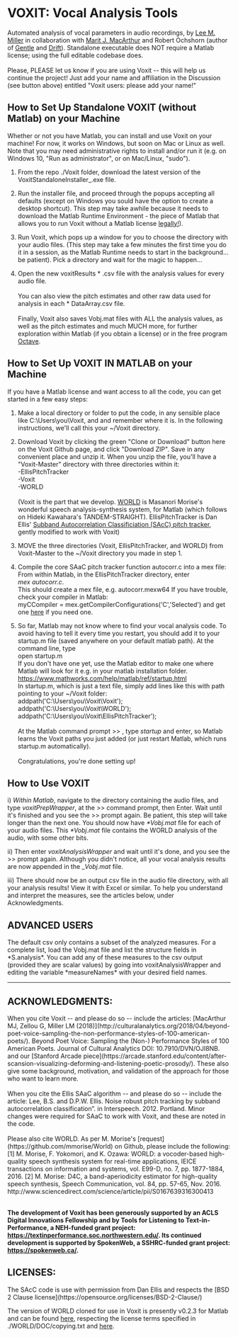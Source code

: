 # VOXIT: Vocal Analysis Tools
Automated analysis of vocal parameters in audio recordings, by [Lee M. Miller](https://millerlab.faculty.ucdavis.edu/) in collaboration with [Marit J. MacArthur](https://writing.ucdavis.edu/people/mjmacart/) and Robert Ochshorn (author of [Gentle](http://lowerquality.com/gentle/) and [Drift](http://drift3.lowerquality.com)). Standalone executable does NOT require a Matlab license; using the full editable codebase does.\
\
Please, PLEASE let us know if you are using Voxit -- this will help us continue the project! Just add your name and affiliation in the Discussion (see button above) entitled "Voxit users: please add your name!"

<h2>How to Set Up Standalone VOXIT (without Matlab) on your Machine</h2>
Whether or not you have Matlab, you can install and use Voxit on your machine! For now, it works on Windows, but soon on Mac or Linux as well. Note that you may need administrative rights to install and/or run it (e.g. on Windows 10, "Run as administrator", or on Mac/Linux, "sudo"). 

1) From the repo ./Voxit folder, download the latest version of the VoxitStandaloneInstaller_.exe file. 

2) Run the installer file, and proceed through the popups accepting all defaults (except on Windows you sould have the option to create a desktop shortcut). This step may take awhile because it needs to download the Matlab Runtime Environment - the piece of Matlab that allows you to run Voxit without a Matlab license  [legally!](https://www.mathworks.com/products/compiler/matlab-runtime.html)).

3) Run Voxit, which pops up a window for you to choose the directory with your audio files. (This step may take a few minutes the first time you do it in a session, as the Matlab Runtime needs to start in the background... be patient). Pick a directory and wait for the magic to happen...  

4) Open the new voxitResults * .csv file with the analysis values for every audio file.\
\
You can also view the pitch estimates and other raw data used for analysis in each * DataArray.csv file.\
\
Finally, Voxit also saves Vobj.mat files with ALL the analysis values, as well as the pitch estimates and much MUCH more, for further exploration within Matlab (if you obtain a license) or  in the free program [Octave](https://www.gnu.org/software/octave/index).


<h2>How to Set Up VOXIT IN MATLAB on your Machine</h2>
If you have a Matlab license and want access to all the code, you can get started in a few easy steps:

1) Make a local directory or folder to put the code, in any sensible place like C:\Users\you\Voxit, and and remember where it is. In the following instructions, we'll call this your ~/Voxit directory.

2) Download Voxit by clicking the green "Clone or Download" button here on the Voxit Github page, and click "Download ZIP". Save in any convenient place and unzip it. When you unzip the file, you'll have a "Voxit-Master" directory with three directories within it:\
-EllisPitchTracker\
-Voxit\
-WORLD\
\
(Voxit is the part that we develop. [WORLD](http://www.kki.yamanashi.ac.jp/~mmorise/world/english/download.html) is Masanori Morise's wonderful speech analysis-synthesis system, for Matlab (which follows on Hideki Kawahara's TANDEM-STRAIGHT). EllisPitchTracker is Dan Ellis' [Subband Autocorrelation Classificiation (SAcC) pitch tracker](https://github.com/dpwe/SAcC), gently modified to work with Voxit)

3) MOVE the three directories (Voxit, EllisPitchTracker, and WORLD) from Voxit-Master to the ~/Voxit directory you made in step 1.

4) Compile the core SAaC pitch tracker function autocorr.c into a mex file: From within Matlab, in the EllisPitchTracker directory, enter\
  *mex autocorr.c*.\
  This should create a mex file, e.g. autocorr.mexw64
If you have trouble, check your compiler in Matlab:\
  myCCompiler = mex.getCompilerConfigurations('C','Selected')
		and get one [here](https://www.mathworks.com/support/compilers.html) if you need one.

5) So far, Matlab may not know where to find your vocal analysis code. To avoid having to tell it every time you restart, you should add it to your startup.m file (saved anywhere on your default matlab path). At the command line, type\
  open startup.m\
If you don't have one yet, use the Matlab editor to make one where Matlab will look for it e.g. in your matlab installation folder. https://www.mathworks.com/help/matlab/ref/startup.html \
In startup.m, which is just a text file, simply add lines like this with path pointing to your ~/Voxit folder:\
addpath('C:\Users\you\Voxit\Voxit');\
addpath('C:\Users\you\Voxit\WORLD');\
addpath('C:\Users\you\Voxit\EllisPitchTracker');\
\
At the Matlab command prompt >> , type *startup* and enter, so Matlab learns the Voxit paths you just added (or just restart Matlab, which runs startup.m automatically).\
\
Congratulations, you're done setting up!  


<h2>How to Use VOXIT</h2>
<h2For each set of audio files you want to analyze:</h2>

i) *Within Matlab*, navigate to the directory containing the audio files, and type *voxitPrepWrapper*, at the >> command prompt, then Enter. Wait until it's finished and you see the >> prompt again. Be patient, this step will take longer than the next one. You should now have _*Vobj.mat_ file for each of your audio files. This _*Vobj.mat_ file contains the WORLD analysis of the audio, with some other bits.

ii) Then enter *voxitAnalysisWrapper* and wait until it's done, and you see the >> prompt again. Although you didn't notice, all your vocal analysis results are now appended in the _*Vobj.mat* file.

iii) There should now be an output csv file in the audio file directory, with all your analysis results! View it with Excel or similar. To help you understand and interpret the measures, see the articles below, under Acknowledgments.


<h2>ADVANCED USERS</h2>
The default csv only contains a subset of the analyzed measures. For a complete list, load the Vobj.mat file and list the structure fields in *S.analysis*. You can add any of these measures to the csv output (provided they are scalar values) by going into voxitAnalysisWrapper and editing the variable *measureNames* with your desired field names.

___________________________________________________________________
<h2>ACKNOWLEDGMENTS:</h2>
When you cite Voxit -- and please do so -- include the articles:
[MacArthur MJ, Zellou G, Miller LM (2018)](http://culturalanalytics.org/2018/04/beyond-poet-voice-sampling-the-non-performance-styles-of-100-american-poets/). Beyond Poet Voice: Sampling the (Non-) Performance Styles of 100 American Poets. Journal of Cultural Analytics DOI: 10.7910/DVN/OJI8NB. and our [Stanford Arcade piece](https://arcade.stanford.edu/content/after-scansion-visualizing-deforming-and-listening-poetic-prosody/). These also give some background, motivation, and validation of the approach for those who want to learn more.<br/>
<br/>
When you cite the Ellis SAaC algorithm --  and please do so --  include the article:
Lee, B.S. and D.P.W. Ellis. Noise robust pitch tracking by subband autocorrelation classification”. in Interspeech. 2012. Portland. Minor changes were required for SAaC to work with Voxit, and these are noted in the code.<br/>
<br/>
Please also cite WORLD. As per M. Morise's [request](https://github.com/mmorise/World) on Github, please include the following:
[1] M. Morise, F. Yokomori, and K. Ozawa: WORLD: a vocoder-based high-quality speech synthesis system for real-time applications, IEICE transactions on information and systems, vol. E99-D, no. 7, pp. 1877-1884, 2016.
[2] M. Morise: D4C, a band-aperiodicity estimator for high-quality speech synthesis, Speech Communication, vol. 84, pp. 57-65, Nov. 2016. http://www.sciencedirect.com/science/article/pii/S0167639316300413<br/>
<br/>

**The development of Voxit has been generously supported by an ACLS Digital Innovations Fellowship and by Tools for Listening to Text-in-Performance, a NEH-funded grant project: https://textinperformance.soc.northwestern.edu/. Its continued development is supported by SpokenWeb, a SSHRC-funded grant project: https://spokenweb.ca/.**

<h2>LICENSES:</h2>
The SAcC code is use with permission from Dan Ellis and respects the [BSD 2 Clause license](https://opensource.org/licenses/BSD-2-Clause/)

The version of WORLD cloned for use in Voxit is presently v0.2.3 for Matlab and can be found [here](http://www.kki.yamanashi.ac.jp/~mmorise/world/english/download.html), respecting the license terms specified in ./WORLD/DOC/copying.txt and [here](https://github.com/mmorise/World/blob/master/LICENSE.txt).  


